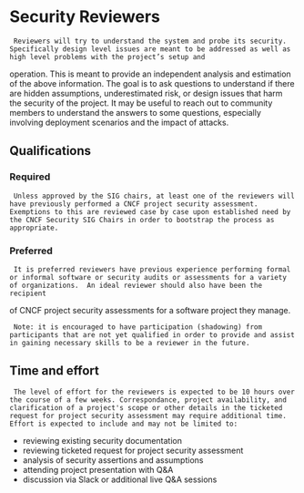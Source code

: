 # Security Reviewers

     Reviewers will try to understand the system and probe its security.  Specifically design level issues are meant to be addressed as well as high level problems with the project’s setup and
operation. This is meant to provide an independent analysis and estimation of the above information.  The goal is to ask questions to understand if there are hidden assumptions, underestimated risk, or design issues that harm the security of the project.  It may be useful to reach out to community members to understand the answers to some questions, especially involving deployment scenarios and the impact of attacks.

## Qualifications

### Required

     Unless approved by the SIG chairs, at least one of the reviewers will have previously performed a CNCF project security assessment.  Exemptions to this are reviewed case by case upon established need by the CNCF Security SIG Chairs in order to bootstrap the process as appropriate.

### Preferred

     It is preferred reviewers have previous experience performing formal or informal software or security audits or assessments for a variety of organizations.  An ideal reviewer should also have been the recipient
of CNCF project security assessments for a software project they manage.  

     Note: it is encouraged to have participation (shadowing) from participants that are not yet qualified in order to provide and assist in gaining necessary skills to be a reviewer in the future.

## Time and effort

     The level of effort for the reviewers is expected to be 10 hours over the course of a few weeks. Correspondance, project availability, and clarification of a project's scope or other details in the ticketed request for project security assessment may require additional time.  Effort is expected to include and may not be limited to:
* reviewing existing security documentation
* reviewing ticketed request for project security assessment
* analysis of security assertions and assumptions
* attending project presentation with Q&A
* discussion via Slack or additional live Q&A sessions


